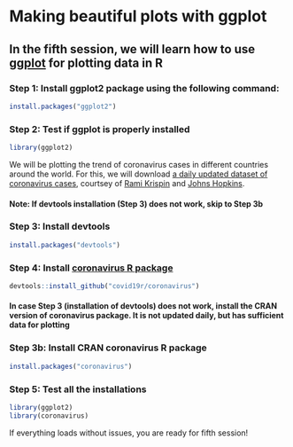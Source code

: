 Making beautiful plots with ggplot
==================================

In the fifth session, we will learn how to use [ggplot](https://ggplot2.tidyverse.org/) for plotting data in R
-------------------------------------------------------------------------------------

### Step 1: Install ggplot2 package using the following command: 

```r
install.packages("ggplot2")
```

### Step 2: Test if ggplot is properly installed 

```r
library(ggplot2)
```

We will be plotting the trend of coronavirus cases in different countries around the world.
For this, we will download [a daily updated dataset of coronavirus cases](https://github.com/RamiKrispin/coronavirus), courtsey of [Rami Krispin](https://github.com/RamiKrispin) and [Johns Hopkins](https://github.com/CSSEGISandData/COVID-19).

#### Note: If devtools installation (Step 3) does not work, skip to Step 3b

### Step 3: Install devtools 

```r
install.packages("devtools")
```

### Step 4: Install [coronavirus R package](https://github.com/RamiKrispin/coronavirus) 

```r
devtools::install_github("covid19r/coronavirus")
```

#### In case Step 3 (installation of devtools) does not work, install the CRAN version of coronavirus package. It is not updated daily, but has sufficient data for plotting

### Step 3b: Install CRAN coronavirus R package

```r
install.packages("coronavirus")
```

### Step 5: Test all the installations
```r
library(ggplot2)
library(coronavirus)
```
If everything loads without issues, you are ready for fifth session!

